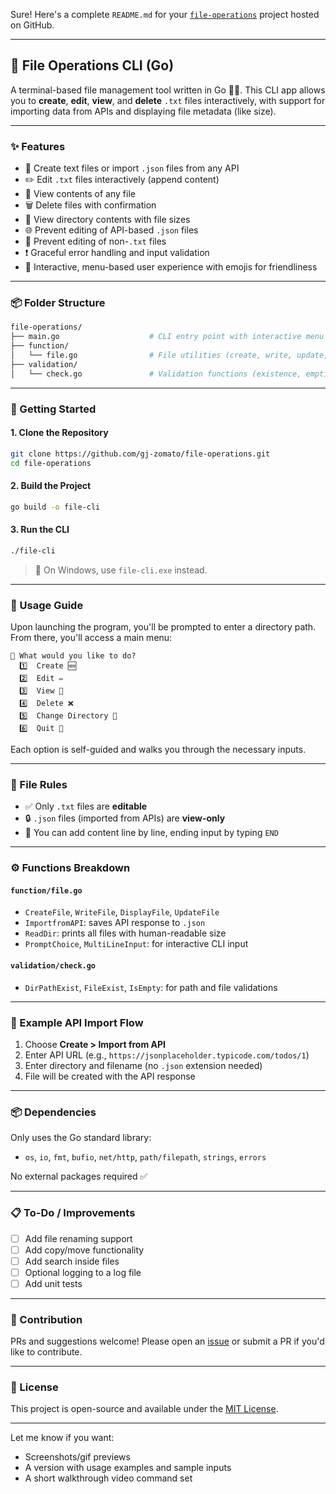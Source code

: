 Sure! Here's a complete `README.md` for your [`file-operations`](https://github.com/gj-zomato/file-operations/tree/main/function) project hosted on GitHub.

---

## 📁 File Operations CLI (Go)

A terminal-based file management tool written in Go 🧑‍💻. This CLI app allows you to **create**, **edit**, **view**, and **delete** `.txt` files interactively, with support for importing data from APIs and displaying file metadata (like size).

---

### ✨ Features

* 📁 Create text files or import `.json` files from any API
* ✏️ Edit `.txt` files interactively (append content)
* 📄 View contents of any file
* 🗑️ Delete files with confirmation
* 📂 View directory contents with file sizes
* 🌐 Prevent editing of API-based `.json` files
* 🚫 Prevent editing of non-`.txt` files
* ❗ Graceful error handling and input validation
* 🧠 Interactive, menu-based user experience with emojis for friendliness

---

### 📦 Folder Structure

```bash
file-operations/
├── main.go                    # CLI entry point with interactive menu
├── function/
│   └── file.go                # File utilities (create, write, update, view, etc.)
├── validation/
│   └── check.go               # Validation functions (existence, emptiness, etc.)
```

---

### 🚀 Getting Started

#### 1. Clone the Repository

```bash
git clone https://github.com/gj-zomato/file-operations.git
cd file-operations
```

#### 2. Build the Project

```bash
go build -o file-cli
```

#### 3. Run the CLI

```bash
./file-cli
```

> 📝 On Windows, use `file-cli.exe` instead.

---

### 📌 Usage Guide

Upon launching the program, you'll be prompted to enter a directory path. From there, you'll access a main menu:

```
🤖 What would you like to do?
  1️⃣  Create 🆕
  2️⃣  Edit ✏️
  3️⃣  View 📂
  4️⃣  Delete ❌
  5️⃣  Change Directory 📂
  6️⃣  Quit 🚪
```

Each option is self-guided and walks you through the necessary inputs.

---

### 🧠 File Rules

* ✅ Only `.txt` files are **editable**
* 🔒 `.json` files (imported from APIs) are **view-only**
* 📝 You can add content line by line, ending input by typing `END`

---

### ⚙️ Functions Breakdown

#### `function/file.go`

* `CreateFile`, `WriteFile`, `DisplayFile`, `UpdateFile`
* `ImportfromAPI`: saves API response to `.json`
* `ReadDir`: prints all files with human-readable size
* `PromptChoice`, `MultiLineInput`: for interactive CLI input

#### `validation/check.go`

* `DirPathExist`, `FileExist`, `IsEmpty`: for path and file validations

---

### 🧪 Example API Import Flow

1. Choose **Create > Import from API**
2. Enter API URL (e.g., `https://jsonplaceholder.typicode.com/todos/1`)
3. Enter directory and filename (no `.json` extension needed)
4. File will be created with the API response

---

### 📦 Dependencies

Only uses the Go standard library:

* `os`, `io`, `fmt`, `bufio`, `net/http`, `path/filepath`, `strings`, `errors`

No external packages required ✅

---

### 📋 To-Do / Improvements

* [ ] Add file renaming support
* [ ] Add copy/move functionality
* [ ] Add search inside files
* [ ] Optional logging to a log file
* [ ] Add unit tests

---

### 🙌 Contribution

PRs and suggestions welcome! Please open an [issue](https://github.com/gj-zomato/file-operations/issues) or submit a PR if you'd like to contribute.

---

### 📄 License

This project is open-source and available under the [MIT License](LICENSE).

---

Let me know if you want:

* Screenshots/gif previews
* A version with usage examples and sample inputs
* A short walkthrough video command set
